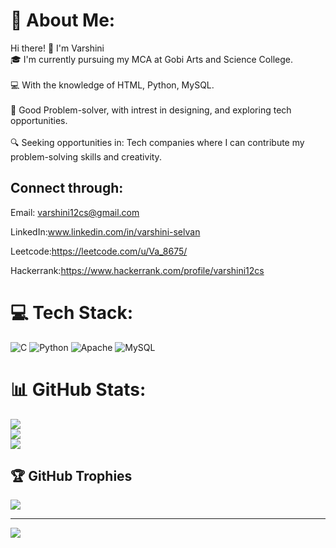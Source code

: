 # 💫 About Me:
Hi there! 👋 I'm Varshini<br>🎓 I'm currently pursuing my MCA at Gobi Arts and Science College.<br><br>💻 With the knowledge of  HTML, Python, MySQL.<br><br>🌟 Good  Problem-solver, with intrest in designing, and exploring tech opportunities.<br><br>🔍 Seeking opportunities in: Tech companies where I can contribute my problem-solving skills and creativity.




## Connect through:
Email: varshini12cs@gmail.com

LinkedIn:www.linkedin.com/in/varshini-selvan

Leetcode:https://leetcode.com/u/Va_8675/

Hackerrank:https://www.hackerrank.com/profile/varshini12cs

# 💻 Tech Stack:
![C](https://img.shields.io/badge/c-%2300599C.svg?style=for-the-badge&logo=c&logoColor=white) ![Python](https://img.shields.io/badge/python-3670A0?style=for-the-badge&logo=python&logoColor=ffdd54) ![Apache](https://img.shields.io/badge/apache-%23D42029.svg?style=for-the-badge&logo=apache&logoColor=white) ![MySQL](https://img.shields.io/badge/mysql-4479A1.svg?style=for-the-badge&logo=mysql&logoColor=white)
# 📊 GitHub Stats:
![](https://github-readme-stats.vercel.app/api?username=Varsh-mca&theme=dark&hide_border=false&include_all_commits=false&count_private=false)<br/>
![](https://github-readme-streak-stats.herokuapp.com/?user=Varsh-mca&theme=dark&hide_border=false)<br/>
![](https://github-readme-stats.vercel.app/api/top-langs/?username=Varsh-mca&theme=dark&hide_border=false&include_all_commits=false&count_private=false&layout=compact)

## 🏆 GitHub Trophies
![](https://github-profile-trophy.vercel.app/?username=Varsh-mca&theme=radical&no-frame=false&no-bg=true&margin-w=4)

---
[![](https://visitcount.itsvg.in/api?id=Varsh-mca&icon=0&color=0)](https://visitcount.itsvg.in)

<!-- Proudly created with GPRM ( https://gprm.itsvg.in ) -->

